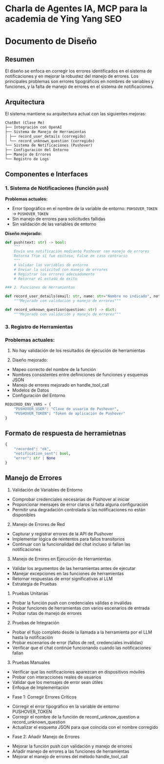# Charla de Agentes IA, MCP para la academia de Ying Yang SEO

# Documento de Diseño

## Resumen

El diseño se enfoca en corregir los errores identificados en el sistema de notificaciones y en mejorar la robustez del manejo de errores. Los principales problemas son errores tipográficos en nombres de variables y funciones, y la falta de manejo de errores en el sistema de notificaciones.

## Arquitectura

El sistema mantiene su arquitectura actual con las siguientes mejoras:

```markdown
ChatBot (Clase Me)
├── Integración con OpenAI
├── Sistema de Manejo de Herramientas
│ ├── record_user_details (corregido)
│ └── record_unknown_question (corregido)
└── Sistema de Notificaciones (Pushover)
├── Configuración del Entorno
├── Manejo de Errores
└── Registro de Logs
```


## Componentes e Interfaces

### 1. Sistema de Notificaciones (función `push`)

**Problemas actuales:**
- Error tipográfico en el nombre de la variable de entorno: `PUHSOVER_TOKEN` → `PUSHOVER_TOKEN`
- Sin manejo de errores para solicitudes fallidas
- Sin validación de las variables de entorno

**Diseño mejorado:**
```python
def push(text: str) -> bool:
    """
    Envía una notificación mediante Pushover con manejo de errores
    Retorna True si fue exitoso, False en caso contrario
    """
    # Validar las variables de entorno
    # Enviar la solicitud con manejo de errores
    # Registrar los errores adecuadamente
    # Retornar el estado de éxito

### 2. Funciones de Herramientas

def record_user_details(email: str, name: str="Nombre no indicado", notes: str="No proporcionadas") -> dict:
    """Mejorado con validación y manejo de errores"""

def record_unknown_question(question: str) -> dict: 
    """Mejorado con validación y manejo de errores"""
```

### 3. Registro de Herramientas

### Problemas actuales:

1. No hay validación de los resultados de ejecución de herramientas

2. Diseño mejorado:

- Mapeo correcto del nombre de la función
- Nombres consistentes entre definiciones de funciones y esquemas JSON
- Manejo de errores mejorado en handle_tool_call
- Modelos de Datos
- Configuración del Entorno

```python
REQUIRED_ENV_VARS = {
    "PUSHOVER_USER": "Clave de usuario de Pushover",
    "PUSHOVER_TOKEN": "Token de aplicación de Pushover" 
}
```

## Formato de respuesta de herramietnas

```python
{
    "recorded": "ok",
    "notification_sent": bool,
    "error": str | None
}
```

## Manejo de Errores

1. Validación de Variables de Entorno

- Comprobar credenciales necesarias de Pushover al iniciar
- Proporcionar mensajes de error claros si falta alguna configuración
- Permitir una degradación controlada si las notificaciones no están disponibles

2. Manejo de Errores de Red

- Capturar y registrar errores de la API de Pushover
- Implementar lógica de reintentos para fallos transitorios
- Continuar con la funcionalidad del chat incluso si fallan las notificaciones

3. Manejo de Errores en Ejecución de Herramientas

- Validar los argumentos de las herramientas antes de ejecutar
- Manejar excepciones en las funciones de herramientas
- Retornar respuestas de error significativas al LLM
- Estrategia de Pruebas

1. Pruebas Unitarias

- Probar la función push con credenciales válidas e inválidas
- Probar funciones de herramientas con varios escenarios de entrada
- Probar rutas de manejo de errores

2. Pruebas de Integración

- Probar el flujo completo desde la llamada a la herramienta por el LLM hasta la notificación
- Probar escenarios de error (fallos de red, credenciales inválidas)
- Verificar que el chat continúe funcionando cuando las notificaciones fallan

3. Pruebas Manuales

- Verificar que las notificaciones aparezcan en dispositivos móviles
- Probar con interacciones reales de usuarios
- Validar que los mensajes de error sean útiles
- Enfoque de Implementación

* Fase 1: Corregir Errores Críticos

- Corregir el error tipográfico en la variable de entorno PUSHOVER_TOKEN
- Corregir el nombre de la función de record_unknow_question a record_unknown_question
- Actualizar el esquema JSON para que coincida con el nombre corregido

* Fase 2: Añadir Manejo de Errores

- Mejorar la función push con validación y manejo de errores
- Añadir manejo de errores a las funciones de herramientas
- Mejorar el manejo de errores del método handle_tool_call